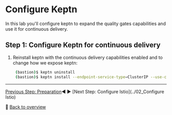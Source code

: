 # Configure Keptn

In this lab you'll configure keptn to expand the quality gates capabilities and use it for continuous delivery.

## Step 1: Configure Keptn for continuous delivery

1. Reinstall keptn with the continuous delivery capabilities enabled and to change how we expose keptn:

   ```bash
    (bastion)$ keptn uninstall
    (bastion)$ keptn install --endpoint-service-type=ClusterIP --use-case=continuous-delivery
    ```

---

[Previous Step: Preparation](../00_Preparation):arrow_backward: :arrow_forward: [Next Step: Configure Istio](../02_Configure Istio)

:arrow_up_small: [Back to overview](../)
